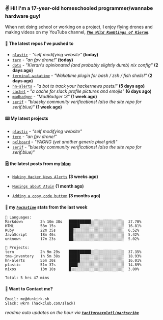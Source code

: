 ### ✌️ Hi! I'm a 17-year-old homeschooled programmer/wannabe hardware guy!

When not doing school or working on a project, I enjoy flying drones and making videos on my YouTube channel, [**_`The Wild Ramblings of Kieran`_**](https://youtube.com/@kieran.rambles).

#### 👷 The latest repos I've pushed to

- [`plastic`](https://github.com/taciturnaxolotl/plastic) - _"self modifying website"_ **(today)**
- [`tern`](https://github.com/taciturnaxolotl/tern) - _"an fpv drone!"_ **(today)**
- [`dots`](https://github.com/taciturnaxolotl/dots) - _"Kieran's opinionated (and probably slightly dumb) nix config"_ **(2 days ago)**
- [`terminal-wakatime`](https://github.com/hackclub/terminal-wakatime) - _"Wakatime plugin for bash / zsh / fish shells!"_ **(2 days ago)**
- [`hn-alerts`](https://github.com/taciturnaxolotl/hn-alerts) - _"a bot to track your hackernews posts!"_ **(5 days ago)**
- [`cachet`](https://github.com/taciturnaxolotl/cachet) - _"a cache for slack profile pictures and emojis"_ **(6 days ago)**
- [`madbadger`](https://github.com/taciturnaxolotl/madbadger) - _"MadBadger :3"_ **(1 week ago)**
- [`serif`](https://github.com/taciturnaxolotl/serif) - _"bluesky community verifications! (also the site repo for serif.blue)"_ **(1 week ago)**

#### ⌨️ My latest projects

- [`plastic`](https://github.com/taciturnaxolotl/plastic) - _"self modifying website"_
- [`tern`](https://github.com/taciturnaxolotl/tern) - _"an fpv drone!"_
- [`pxlboard`](https://github.com/taciturnaxolotl/pxlboard) - _"YAGNG (yet another generic pixel grid)"_
- [`serif`](https://github.com/taciturnaxolotl/serif) - _"bluesky community verifications! (also the site repo for serif.blue)"_

#### 🗒️ the latest posts from my [blog](https://dunkirk.sh)

- [`Making Hacker News Alerts`](https://dunkirk.sh/blog/hn-alerts/) **(3 weeks ago)**

- [`Musings about Atuin`](https://dunkirk.sh/blog/atuin/) **(1 month ago)**

- [`Adding a copy code button`](https://dunkirk.sh/blog/adding-a-copy-button/) **(3 months ago)**



#### 📡 my [_`hackatime`_](https://waka.hackclub.com) stats from the last week

```text
💾 Languages:
Markdown        2h 10m 38s   ██████████░░░░░░░░░░░░░░░  37.70%
HTML            58m 15s      █████░░░░░░░░░░░░░░░░░░░░  16.81%
Ruby            22m 35s      ██░░░░░░░░░░░░░░░░░░░░░░░  6.52%
JavaScript      18m 46s      ██░░░░░░░░░░░░░░░░░░░░░░░  5.42%
unknown         17m 23s      ██░░░░░░░░░░░░░░░░░░░░░░░  5.02%

💼 Projects:
tern            2h 9m 29s    ██████████░░░░░░░░░░░░░░░  37.35%
tma-inventory   1h 5m 38s    █████░░░░░░░░░░░░░░░░░░░░  18.93%
hn-alerts       55m 30s      █████░░░░░░░░░░░░░░░░░░░░  16.01%
plastic         51m 37s      ████░░░░░░░░░░░░░░░░░░░░░  14.89%
nixos           13m 10s      █░░░░░░░░░░░░░░░░░░░░░░░░  3.80%

Total: 5 hrs 47 mins
```

#### 📮 Want to Contact me?

```text
Email: me@dunkirk.sh
Slack: @krn (hackclub.com/slack)
```

_readme auto updates on the hour via [**`taciturnaxolotl/markscribe`**](https://github.com/taciturnaxolotl/markscribe)_
